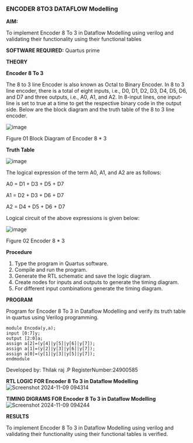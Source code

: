 ### ENCODER 8TO3 DATAFLOW Modelling

**AIM:**

To implement  Encoder 8 To 3 in Dataflow Modelling using verilog and validating their functionality using their functional tables

**SOFTWARE REQUIRED:** Quartus prime

**THEORY**

**Encoder 8 To 3**

The 8 to 3 line Encoder is also known as Octal to Binary Encoder. In 8 to 3 line encoder, there is a total of eight inputs, i.e., D0, D1, D2, D3, D4, D5, D6, and D7 and three outputs, i.e., A0, A1, and A2. In 8-input lines, one input-line is set to true at a time to get the respective binary code in the output side. Below are the block diagram and the truth table of the 8 to 3 line encoder.

![image](https://github.com/naavaneetha/ENCODER8TO3DATAFLOW/assets/154305477/0bc242c1-eb9e-4c47-afe5-30428470efc3)

Figure 01  Block Diagram of Encoder 8 * 3

**Truth Table**

![image](https://github.com/naavaneetha/ENCODER8TO3DATAFLOW/assets/154305477/35496b14-ae6e-4cd1-9abd-d6736b576575)

The logical expression of the term A0, A1, and A2 are as follows:

A0 = D1 + D3 + D5 + D7

A1 = D2 + D3 + D6 + D7

A2 = D4 + D5 + D6 + D7

Logical circuit of the above expressions is given below:

![image](https://github.com/naavaneetha/ENCODER8TO3DATAFLOW/assets/154305477/95acaee6-c873-4c75-89eb-ef09fb158053)

Figure 02  Encoder 8 * 3

**Procedure**

1. Type the program in Quartus software.
2. Compile and run the program.
3. Generate the RTL schematic and save the logic diagram.
4. Create nodes for inputs and outputs to generate the timing diagram.
5. For different input combinations generate the timing diagram.
   
**PROGRAM**

Program for Encoder 8 To 3 in Dataflow Modelling and verify its truth table in quartus using Verilog programming. 

```
module Encoda(y,a);
input [0:7]y;
output [2:0]a;
assign a[2]=(y[4]|y[5]|y[6]|y[7]);
assign a[1]=(y[2]|y[3]|y[6]|y[7]);
assign a[0]=(y[1]|y[3]|y[5]|y[7]);
endmodule
```
Developed by: Thilak raj .P 
RegisterNumber:24900585


**RTL LOGIC FOR Encoder 8 To 3 in Dataflow Modelling**
![Screenshot 2024-11-09 094314](https://github.com/user-attachments/assets/b9ab6a5c-5e12-47f7-9ea2-00f669b38bc8)


**TIMING DIGRAMS FOR Encoder 8 To 3 in Dataflow Modelling**
![Screenshot 2024-11-09 094244](https://github.com/user-attachments/assets/e233dcb3-f17f-4878-aa31-6d3e3d5d6995)

**RESULTS**

To implement  Encoder 8 To 3 in Dataflow Modelling using verilog and validating their functionality using their functional tables is verified.

